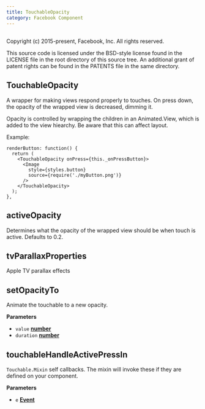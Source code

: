 ```yaml
---
title: TouchableOpacity
category: Facebook Component
---
```

<!-- Generated by documentation.js. Update this documentation by updating the source code. -->

## 

Copyright (c) 2015-present, Facebook, Inc.
All rights reserved.

This source code is licensed under the BSD-style license found in the
LICENSE file in the root directory of this source tree. An additional grant
of patent rights can be found in the PATENTS file in the same directory.

## TouchableOpacity

A wrapper for making views respond properly to touches.
On press down, the opacity of the wrapped view is decreased, dimming it.

Opacity is controlled by wrapping the children in an Animated.View, which is
added to the view hiearchy.  Be aware that this can affect layout.

Example:

    renderButton: function() {
      return (
        <TouchableOpacity onPress={this._onPressButton}>
          <Image
            style={styles.button}
            source={require('./myButton.png')}
          />
        </TouchableOpacity>
      );
    },

## activeOpacity

Determines what the opacity of the wrapped view should be when touch is
active. Defaults to 0.2.

## tvParallaxProperties

Apple TV parallax effects

## setOpacityTo

Animate the touchable to a new opacity.

**Parameters**

-   `value` **[number](https://developer.mozilla.org/en-US/docs/Web/JavaScript/Reference/Global_Objects/Number)** 
-   `duration` **[number](https://developer.mozilla.org/en-US/docs/Web/JavaScript/Reference/Global_Objects/Number)** 

## touchableHandleActivePressIn

`Touchable.Mixin` self callbacks. The mixin will invoke these if they are
defined on your component.

**Parameters**

-   `e` **[Event](https://developer.mozilla.org/en-US/docs/Web/API/Event)** 
